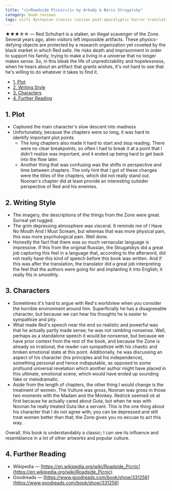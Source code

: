 ```yaml
---
title: "<i>Roadside Picnic</i> by Arkady & Boris Strugatsky"
category: book-reviews
tags: scifi dystopian classic russian post-apocalyptic horror translation psychological aliens censored
---
```

★★★☆☆ — Red Schuhart is a stalker, an illegal scavenger of the Zone. Several years ago, alien visitors left impossible artifacts. These physics-defying objects are protected by a research organization yet coveted by the black market in which Red sells. He risks death and imprisonment in order to support his family, trying to make a living in a universe that no longer makes sense. So, in this bleak the life of unpredictability and hopelessness, when he hears about an artifact that grants wishes, it's not hard to see that he's willing to do whatever it takes to find it.

<!--split-->

- [1. Plot](#1-plot)
- [2. Writing Style](#2-writing-style)
- [3. Characters](#3-characters)
- [4. Further Reading](#4-further-reading)

<!--split-->

## 1. Plot
* Captured the main character's slow descent into madness
* Unfortunately, because the chapters were so long, it was hard to identify important plot points
  * The long chapters also made it hard to start and stop reading. There were no clear breakpoints, so often I had to break it at a point that I didn't realize was important, and it ended up being hard to get back into the flow later.
  * Another thing that was confusing was the shifts in perspective and time between chapters. The only hint that I got of these changes were the titles of the chapters, which did not really stand out. Noonan's chapter did at least provide an interesting outsider perspective of Red and his enemies.

## 2. Writing Style
* The imagery, the descriptions of the things from the Zone were great. Surreal yet rugged.
* The grim depressing atmosphere was visceral. It reminds me of I Have No Mouth And I Must Scream, but whereas that was more physical pain, this was more psychological pain. Well done.
* Honestly the fact that there was so much vernacular language is impressive. If this from the original Russian, the Strugatskys did a great job capturing this feel in a language that, according to the afterword, did not really have this kind of speech before this book was written. And if this was after the translation, the translator did a great job interpreting the feel that the authors were going for and implanting it into English; it really fits in smoothly.

## 3. Characters
* Sometimes it's hard to argue with Red's worldview when you consider the horrible environment around him. Superficially he has a disagreeable character, but because we can hear his thoughts he is easier to sympathize and pity.
* What made Red's speech near the end so realistic and powerful was that he actually partly made sense; he was not rambling nonsense. Well, perhaps as a standalone speech it would be nonsense, but because we have prior context from the rest of the book, and because the Zone is already so irrational, the reader can sympathize with his chaotic and broken emotional state at this point. Additionally, he was discussing an aspect of his character (his principles and his independence), something personal and hence indisputable, as opposed to some profound universal revelation which another author might have placed in this ultimate, emotional scene, which would have ended up sounding fake or melodramatic.
* Aside from the length of chapters, the other thing I would change is the treatment of women. The Vulture was gross, Noonan was gross in those two moments with the Madam and the Monkey. Redrick seemed ok at first because he actually cared about Guta, but when he was with Noonan he really treated Guta like a servant. This is the one thing about his character that I do not agree with; you can be depressed and still treat women better than that; the Zone gives you no excuse to act this way.

Overall, this book is understandably a classic; I can see its influence and resemblance in a lot of other artworks and popular culture.

## 4. Further Reading
* Wikipedia — [https://en.wikipedia.org/wiki/Roadside_Picnic](https://en.wikipedia.org/wiki/Roadside_Picnic)
* Goodreads — [https://www.goodreads.com/book/show/331256](https://www.goodreads.com/book/show/331256)
